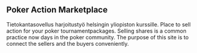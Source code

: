 ## Poker Action Marketplace

Tietokantasovellus harjoitustyö helsingin yliopiston kurssille.
Place to sell action for your poker tournamentpackages. Selling shares is a common practice now days in the poker community. The 
purpose of this site is to connect the sellers and the buyers conveniently.
